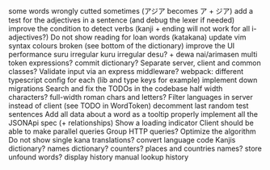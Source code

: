 some words wrongly cutted sometimes (アジア becomes ア + ジア)
add a test for the adjectives in a sentence (and debug the lexer if needed)
improve the condition to detect verbs (kanji + ending will not work for all i-adjectives?)
Do not show reading for loan words (katakana)
update vim syntax colours broken (see bottom of the dictionary)
improve the UI performance
suru irregular
kuru irregular
desu? + dewa nai/arimasen
multi token expressions?
commit dictionary?
Separate server, client and common classes?
Validate input via an express middleware?
webpack: different typescript config for each (lib and type keys for example)
implement down migrations
Search and fix the TODOs in the codebase
half width characters? full-width roman chars and letters?
Filter languages in server instead of client (see TODO in WordToken)
decomment last random test sentences
Add all data about a word as a tooltip
properly implement all the JSONApi spec (+ relationships)
Show a loading indicator
Client should be able to make parallel queries
Group HTTP queries?
Optimize the algorithm
Do not show single kana translations?
convert language code
Kanjis dictionary?
names dictionary?
counters?
places and countries names?
store unfound words?
display history
manual lookup history
